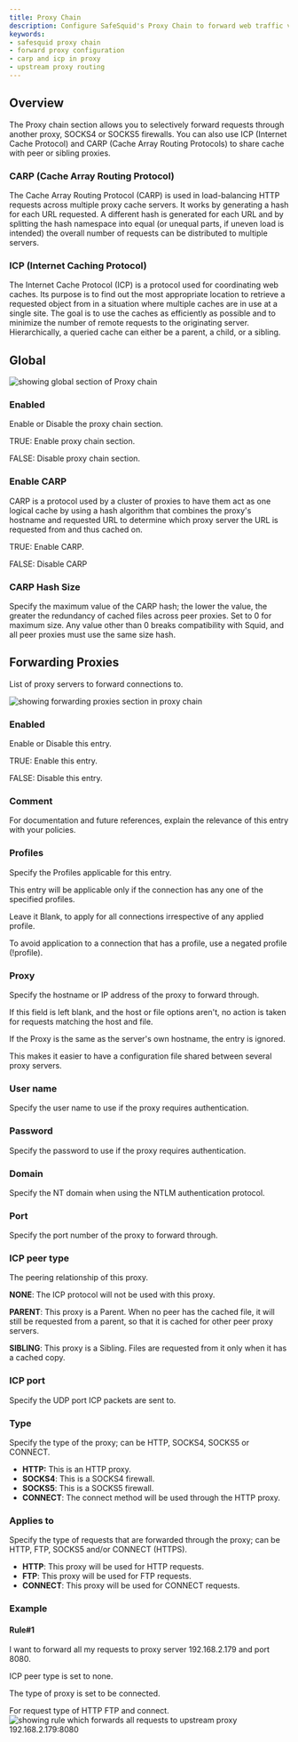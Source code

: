 ```yaml
---
title: Proxy Chain  
description: Configure SafeSquid's Proxy Chain to forward web traffic via upstream proxies using HTTP, SOCKS4/5, or CONNECT. Utilize ICP and CARP protocols to load balance and coordinate cache across peer proxies for optimized performance.  
keywords:  
- safesquid proxy chain  
- forward proxy configuration  
- carp and icp in proxy  
- upstream proxy routing  
---
```


## Overview
The Proxy chain section allows you to selectively forward requests through another proxy, SOCKS4 or SOCKS5 firewalls. You can also use ICP (Internet Cache Protocol) and CARP (Cache Array Routing Protocols) to share cache with peer or sibling proxies.

### CARP (Cache Array Routing Protocol)
The Cache Array Routing Protocol (CARP) is used in load-balancing HTTP requests across multiple proxy cache servers. It works by generating a hash for each URL requested. A different hash is generated for each URL and by splitting the hash namespace into equal (or unequal parts, if uneven load is intended) the overall number of requests can be distributed to multiple servers.

### ICP (Internet Caching Protocol)
The Internet Cache Protocol (ICP) is a protocol used for coordinating web caches. Its purpose is to find out the most appropriate location to retrieve a requested object from in a situation where multiple caches are in use at a single site. The goal is to use the caches as efficiently as possible and to minimize the number of remote requests to the originating server. Hierarchically, a queried cache can either be a parent, a child, or a sibling.

## Global
![showing global section of Proxy chain](/img/Configure/Application_Setup/Proxy_chain/image1.webp)

### Enabled
Enable or Disable the proxy chain section.

TRUE: Enable proxy chain section.

FALSE: Disable proxy chain section.

### Enable CARP
CARP is a protocol used by a cluster of proxies to have them act as one logical cache by using a hash algorithm that combines the proxy's hostname and requested URL to determine which proxy server the URL is requested from and thus cached on.

TRUE: Enable CARP.

FALSE: Disable CARP

### CARP Hash Size
Specify the maximum value of the CARP hash; the lower the value, the greater the redundancy of cached files across peer proxies. Set to 0 for maximum size. Any value other than 0 breaks compatibility with Squid, and all peer proxies must use the same size hash.

## Forwarding Proxies
List of proxy servers to forward connections to.

![showing forwarding proxies section in proxy chain](/img/Configure/Application_Setup/Proxy_chain/image2.webp)

### Enabled
Enable or Disable this entry.

TRUE: Enable this entry.

FALSE: Disable this entry.

### Comment
For documentation and future references, explain the relevance of this entry with your policies.

### Profiles
Specify the Profiles applicable for this entry.

This entry will be applicable only if the connection has any one of the specified profiles.

Leave it Blank, to apply for all connections irrespective of any applied profile.

To avoid application to a connection that has a profile, use a negated profile (!profile).

### Proxy
Specify the hostname or IP address of the proxy to forward through.

If this field is left blank, and the host or file options aren't, no action is taken for requests matching the host and file.

If the Proxy is the same as the server's own hostname, the entry is ignored.

This makes it easier to have a configuration file shared between several proxy servers.

### User name
Specify the user name to use if the proxy requires authentication.

### Password
Specify the password to use if the proxy requires authentication.

### Domain
Specify the NT domain when using the NTLM authentication protocol.

### Port
Specify the port number of the proxy to forward through.

### ICP peer type
The peering relationship of this proxy.

**NONE**: The ICP protocol will not be used with this proxy.

**PARENT**: This proxy is a Parent. When no peer has the cached file, it will still be requested from a parent, so that it is cached for other peer proxy servers.

**SIBLING**: This proxy is a Sibling. Files are requested from it only when it has a cached copy.

### ICP port
Specify the UDP port ICP packets are sent to.

### Type
Specify the type of the proxy; can be HTTP, SOCKS4, SOCKS5 or CONNECT.

-   **HTTP:** This is an HTTP proxy.
-   **SOCKS4**: This is a SOCKS4 firewall.
-   **SOCKS5**: This is a SOCKS5 firewall.
-   **CONNECT**: The connect method will be used through the HTTP proxy.

### Applies to
Specify the type of requests that are forwarded through the proxy; can be HTTP, FTP, SOCKS5 and/or CONNECT (HTTPS).

- **HTTP**: This proxy will be used for HTTP requests.
- **FTP**: This proxy will be used for FTP requests.
- **CONNECT**: This proxy will be used for CONNECT requests.

### Example
#### Rule#1
I want to forward all my requests to proxy server 192.168.2.179 and port 8080.

ICP peer type is set to none.

The type of proxy is set to be connected.

For request type of HTTP FTP and connect.
![showing rule which forwards all requests to upstream proxy 192.168.2.179:8080](/img/Configure/Application_Setup/Proxy_chain/image3.webp)

